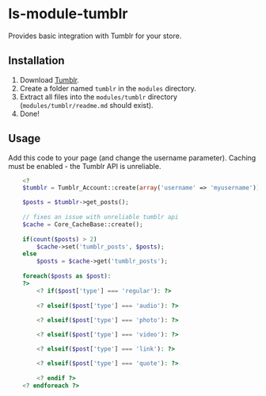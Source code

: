 # ls-module-tumblr
Provides basic integration with Tumblr for your store.

## Installation
1. Download [Tumblr](https://github.com/limewheel/ls-module-tumblr/zipball/master).
1. Create a folder named `tumblr` in the `modules` directory.
1. Extract all files into the `modules/tumblr` directory (`modules/tumblr/readme.md` should exist).
1. Done!

## Usage
Add this code to your page (and change the username parameter). Caching must be enabled - the Tumblr API is unreliable.

```php
	<?
	$tumblr = Tumblr_Account::create(array('username' => 'myusername'));

	$posts = $tumblr->get_posts();
	
 	// fixes an issue with unreliable tumblr api
	$cache = Core_CacheBase::create();
		
	if(count($posts) > 2)
		$cache->set('tumblr_posts', $posts);
	else
		$posts = $cache->get('tumblr_posts');
	
	foreach($posts as $post): 
	?>
		<? if($post['type'] === 'regular'): ?>
		
		<? elseif($post['type'] === 'audio'): ?>
 
		<? elseif($post['type'] === 'photo'): ?>

		<? elseif($post['type'] === 'video'): ?>

		<? elseif($post['type'] === 'link'): ?>

		<? elseif($post['type'] === 'quote'): ?>
		
		<? endif ?>
	<? endforeach ?>
```